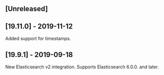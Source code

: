 ## [Unreleased]

## [19.11.0] - 2019-11-12
Added support for timestamps. 
    
## [19.9.1] - 2019-09-18
New Elasticsearch v2 integration.
Supports Elasticsearch 6.0.0. and later.
